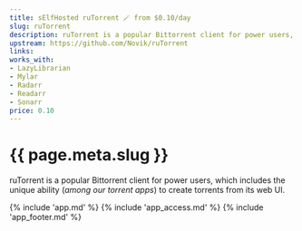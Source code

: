 ```yaml
---
title: sElfHosted ruTorrent 🪄 from $0.10/day
slug: ruTorrent
description: ruTorrent is a popular Bittorrent client for power users, which includes the unique ability (among our torrent apps) to create torrents from its web UI.
upstream: https://github.com/Novik/ruTorrent
links:
works_with:
- LazyLibrarian
- Mylar
- Radarr
- Readarr
- Sonarr
price: 0.10
---
```


# {{ page.meta.slug }}

ruTorrent is a popular Bittorrent client for power users, which includes the unique ability (*among our torrent apps*) to create torrents from its web UI.

{% include 'app.md' %}
{% include 'app_access.md' %}
{% include 'app_footer.md' %}